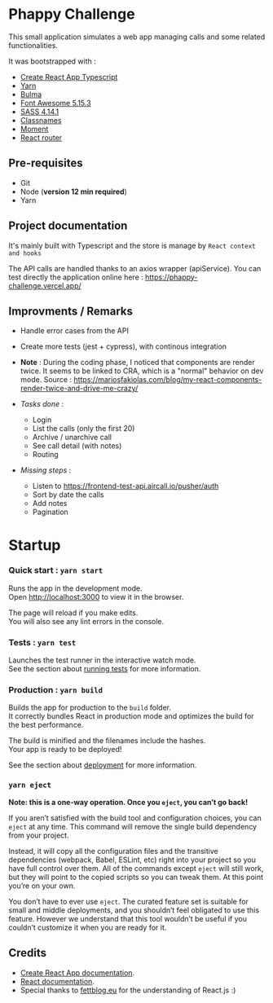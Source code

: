 # Phappy Challenge

This small application simulates a web app managing calls and some related functionalities.

It was bootstrapped with :

- [Create React App Typescript](https://create-react-app.dev/docs/getting-started#creating-a-typescript-app)
- [Yarn](https://classic.yarnpkg.com/en/)
- [Bulma](https://bulma.io/documentation/overview/)
- [Font Awesome 5.15.3](https://fontawesome.com/)
- [SASS 4.14.1](https://github.com/sass/node-sass)
- [Classnames](https://github.com/JedWatson/classnames)
- [Moment](https://momentjs.com)
- [React router](https://reactrouter.com/)

## Pre-requisites

- Git
- Node (**version 12 min required**)
- Yarn

## Project documentation

It's mainly built with Typescript and the store is manage by `React context and hooks`

The API calls are handled thanks to an axios wrapper (apiService).
You can test directly the application online here :
https://phappy-challenge.vercel.app/

## Improvments / Remarks

- Handle error cases from the API
- Create more tests (jest + cypress), with continous integration
- **Note** : During the coding phase, I noticed that components are render twice.
  It seems to be linked to CRA, which is a "normal" behavior on dev mode.
  Source : https://mariosfakiolas.com/blog/my-react-components-render-twice-and-drive-me-crazy/

- _Tasks done_ :
  - Login
  - List the calls (only the first 20)
  - Archive / unarchive call
  - See call detail (with notes)
  - Routing
- _Missing steps_ :
  - Listen to https://frontend-test-api.aircall.io/pusher/auth
  - Sort by date the calls
  - Add notes
  - Pagination

# Startup

### Quick start : `yarn start`

Runs the app in the development mode.\
Open [http://localhost:3000](http://localhost:3000) to view it in the browser.

The page will reload if you make edits.\
You will also see any lint errors in the console.

### Tests : `yarn test`

Launches the test runner in the interactive watch mode.\
See the section about [running tests](https://facebook.github.io/create-react-app/docs/running-tests) for more information.

### Production : `yarn build`

Builds the app for production to the `build` folder.\
It correctly bundles React in production mode and optimizes the build for the best performance.

The build is minified and the filenames include the hashes.\
Your app is ready to be deployed!

See the section about [deployment](https://facebook.github.io/create-react-app/docs/deployment) for more information.

### `yarn eject`

**Note: this is a one-way operation. Once you `eject`, you can’t go back!**

If you aren’t satisfied with the build tool and configuration choices, you can `eject` at any time. This command will remove the single build dependency from your project.

Instead, it will copy all the configuration files and the transitive dependencies (webpack, Babel, ESLint, etc) right into your project so you have full control over them. All of the commands except `eject` will still work, but they will point to the copied scripts so you can tweak them. At this point you’re on your own.

You don’t have to ever use `eject`. The curated feature set is suitable for small and middle deployments, and you shouldn’t feel obligated to use this feature. However we understand that this tool wouldn’t be useful if you couldn’t customize it when you are ready for it.

## Credits

- [Create React App documentation](https://facebook.github.io/create-react-app/docs/getting-started).
- [React documentation](https://reactjs.org/).
- Special thanks to [fettblog.eu](https://fettblog.eu/) for the understanding of React.js :)
